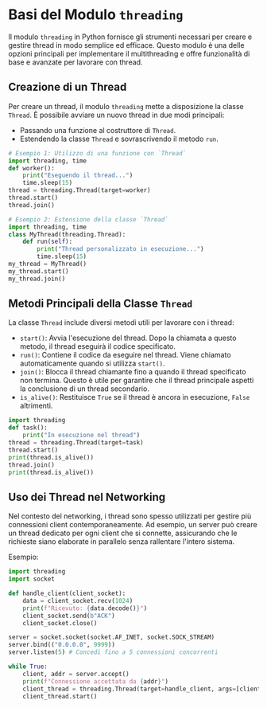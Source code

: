 # Basi del Modulo `threading`

Il modulo `threading` in Python fornisce gli strumenti necessari per creare e gestire thread in modo semplice ed efficace. Questo modulo è una delle opzioni principali per implementare il multithreading e offre funzionalità di base e avanzate per lavorare con thread.

## Creazione di un Thread

Per creare un thread, il modulo `threading` mette a disposizione la classe `Thread`. È possibile avviare un nuovo thread in due modi principali:

- Passando una funzione al costruttore di `Thread`.
- Estendendo la classe `Thread` e sovrascrivendo il metodo `run`.

```python
# Esempio 1: Utilizzo di una funzione con `Thread`
import threading, time
def worker():
    print("Eseguendo il thread...")
    time.sleep(15)
thread = threading.Thread(target=worker)
thread.start()
thread.join()

# Esempio 2: Estensione della classe `Thread`
import threading, time
class MyThread(threading.Thread):
    def run(self):
        print("Thread personalizzato in esecuzione...")
        time.sleep(15)
my_thread = MyThread()
my_thread.start()
my_thread.join()
```

## Metodi Principali della Classe `Thread`

La classe `Thread` include diversi metodi utili per lavorare con i thread:

- `start()`: Avvia l'esecuzione del thread. Dopo la chiamata a questo metodo, il thread eseguirà il codice specificato.
- `run()`: Contiene il codice da eseguire nel thread. Viene chiamato automaticamente quando si utilizza `start()`.
- `join()`: Blocca il thread chiamante fino a quando il thread specificato non termina. Questo è utile per garantire che il thread principale aspetti la conclusione di un thread secondario.
- `is_alive()`: Restituisce `True` se il thread è ancora in esecuzione, `False` altrimenti.

```python
import threading
def task():
    print("In esecuzione nel thread")
thread = threading.Thread(target=task)
thread.start()
print(thread.is_alive())
thread.join()
print(thread.is_alive())
```

## Uso dei Thread nel Networking

Nel contesto del networking, i thread sono spesso utilizzati per gestire più connessioni client contemporaneamente. Ad esempio, un server può creare un thread dedicato per ogni client che si connette, assicurando che le richieste siano elaborate in parallelo senza rallentare l'intero sistema.

Esempio:

```python
import threading
import socket

def handle_client(client_socket):
    data = client_socket.recv(1024)
    print(f"Ricevuto: {data.decode()}")
    client_socket.send(b"ACK")
    client_socket.close()

server = socket.socket(socket.AF_INET, socket.SOCK_STREAM)
server.bind(("0.0.0.0", 9999))
server.listen(5) # Concedi fino a 5 connessioni concorrenti

while True:
    client, addr = server.accept()
    print(f"Connessione accettata da {addr}")
    client_thread = threading.Thread(target=handle_client, args=[client])
    client_thread.start()
```
